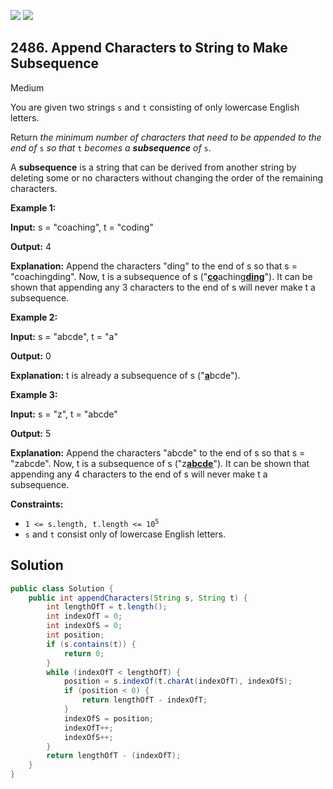[![](https://img.shields.io/github/stars/javadev/LeetCode-in-Java?label=Stars&style=flat-square)](https://github.com/javadev/LeetCode-in-Java)
[![](https://img.shields.io/github/forks/javadev/LeetCode-in-Java?label=Fork%20me%20on%20GitHub%20&style=flat-square)](https://github.com/javadev/LeetCode-in-Java/fork)

## 2486\. Append Characters to String to Make Subsequence

Medium

You are given two strings `s` and `t` consisting of only lowercase English letters.

Return _the minimum number of characters that need to be appended to the end of_ `s` _so that_ `t` _becomes a **subsequence** of_ `s`.

A **subsequence** is a string that can be derived from another string by deleting some or no characters without changing the order of the remaining characters.

**Example 1:**

**Input:** s = "coaching", t = "coding"

**Output:** 4

**Explanation:** Append the characters "ding" to the end of s so that s = "coachingding". Now, t is a subsequence of s ("<ins>**co**</ins>aching<ins>**ding**</ins>"). It can be shown that appending any 3 characters to the end of s will never make t a subsequence.

**Example 2:**

**Input:** s = "abcde", t = "a"

**Output:** 0

**Explanation:** t is already a subsequence of s ("<ins>**a**</ins>bcde").

**Example 3:**

**Input:** s = "z", t = "abcde"

**Output:** 5

**Explanation:** Append the characters "abcde" to the end of s so that s = "zabcde". Now, t is a subsequence of s ("z<ins>**abcde**</ins>"). It can be shown that appending any 4 characters to the end of s will never make t a subsequence.

**Constraints:**

*   <code>1 <= s.length, t.length <= 10<sup>5</sup></code>
*   `s` and `t` consist only of lowercase English letters.

## Solution

```java
public class Solution {
    public int appendCharacters(String s, String t) {
        int lengthOfT = t.length();
        int indexOfT = 0;
        int indexOfS = 0;
        int position;
        if (s.contains(t)) {
            return 0;
        }
        while (indexOfT < lengthOfT) {
            position = s.indexOf(t.charAt(indexOfT), indexOfS);
            if (position < 0) {
                return lengthOfT - indexOfT;
            }
            indexOfS = position;
            indexOfT++;
            indexOfS++;
        }
        return lengthOfT - (indexOfT);
    }
}
```
